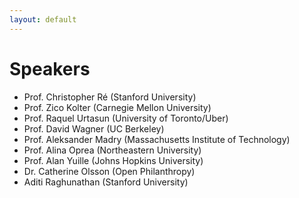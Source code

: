 ```yaml
---
layout: default
---
```


# Speakers


- Prof. Christopher Ré (Stanford University) 
- Prof. Zico Kolter (Carnegie Mellon University) 
- Prof. Raquel Urtasun (University of Toronto/Uber)
- Prof. David Wagner (UC Berkeley)
- Prof. Aleksander Madry (Massachusetts Institute of Technology)
- Prof. Alina Oprea (Northeastern University)
- Prof. Alan Yuille (Johns Hopkins University)
- Dr. Catherine Olsson (Open Philanthropy)
- Aditi Raghunathan (Stanford University)
